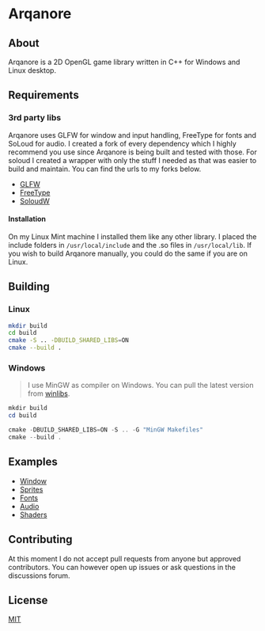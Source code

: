 # Arqanore
## About
Arqanore is a 2D OpenGL game library written in C++ for Windows and Linux desktop.

## Requirements
### 3rd party libs
Arqanore uses GLFW for window and input handling, FreeType for fonts and SoLoud for audio. I created a fork of every dependency which I highly recommend you use since Arqanore is being built and tested with those. For soloud I created a wrapper with only the stuff I needed as that was easier to build and maintain. You can find the urls to my forks below.

* [GLFW](https://github.com/thebonejarmer/glfw)
* [FreeType](https://github.com/thebonejarmer/freetype)
* [SoloudW](https://github.com/thebonejarmer/soloudw)

#### Installation
On my Linux Mint machine I installed them like any other library. I placed the include folders in `/usr/local/include` and the .so files in `/usr/local/lib`. If you wish to build Arqanore manually, you could do the same if you are on Linux.

## Building
### Linux
```bash
mkdir build
cd build
cmake -S .. -DBUILD_SHARED_LIBS=ON
cmake --build .
```

### Windows
> I use MinGW as compiler on Windows. You can pull the latest version from [winlibs](https://winlibs.com/).

```powershell
mkdir build
cd build

cmake -DBUILD_SHARED_LIBS=ON -S .. -G "MinGW Makefiles"
cmake --build .
```

## Examples
* [Window](./src/examples/window/main.cpp)
* [Sprites](./src/examples/sprites/main.cpp)
* [Fonts](./src/examples/fonts/main.cpp)
* [Audio](./src/examples/audio/main.cpp)
* [Shaders](./src/examples/shaders/main.cpp)

## Contributing
At this moment I do not accept pull requests from anyone but approved contributors. You can however open up issues or ask questions in the discussions forum.

## License
[MIT](./LICENSE)
